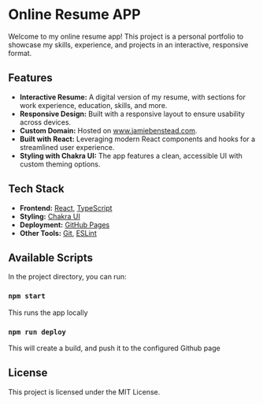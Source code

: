 # Online Resume APP

Welcome to my online resume app! This project is a personal portfolio to showcase my skills, experience, and projects in an interactive, responsive format.

## Features

- **Interactive Resume:** A digital version of my resume, with sections for work experience, education, skills, and more.
- **Responsive Design:** Built with a responsive layout to ensure usability across devices.
- **Custom Domain:** Hosted on www.jamiebenstead.com.
- **Built with React:** Leveraging modern React components and hooks for a streamlined user experience.
- **Styling with Chakra UI:** The app features a clean, accessible UI with custom theming options.

## Tech Stack

- **Frontend:** [React](https://react.dev/), [TypeScript](https://www.typescriptlang.org/)
- **Styling:** [Chakra UI](https://www.chakra-ui.com/)
- **Deployment:** [GitHub Pages](https://www.npmjs.com/package/gh-pages)
- **Other Tools:** [Git](https://git-scm.com/), [ESLint](https://eslint.org/)

## Available Scripts

In the project directory, you can run:

### `npm start`

This runs the app locally

### `npm run deploy`

This will create a build, and push it to the configured Github page

## License

This project is licensed under the MIT License.
